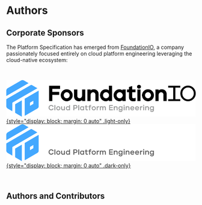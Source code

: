 <script setup>
import { VPTeamMembers } from 'vitepress/theme';

const members = [
  {
    avatar: '../../authors/josh-west.jpg',
    name: 'Josh West',
    links: [
      { icon: 'github', link: 'https://github.com/codewest' },
      { icon: 'linkedin', link: 'https://www.linkedin.com/in/josh-west/' }
    ]
  },
  {
    avatar: '../../authors/jens-saade.jpg',
    name: 'Jens Saade',
    links: [
        { icon: 'github', link: 'https://github.com/jenssaade' },
        { icon: 'linkedin', link: 'https://www.linkedin.com/in/jenssaade/' },
        { icon: 'twitter', link: 'https://x.com/JensSaade' }
    ]
  }
]
</script>

# Authors

## Corporate Sponsors

The Platform Specification has emerged from [FoundationIO](https://www.foundation.io), a company passionately focused entirely on cloud platform engineering leveraging the cloud-native ecosystem:

<p>&nbsp;</p>

[![FoundationIO](./fio_full_black_lockup_solid.png){style="display: block; margin: 0 auto" .light-only}](https://www.foundation.io)
[![FoundationIO](./fio_full_white_lockup_solid.png){style="display: block; margin: 0 auto" .dark-only}](https://www.foundation.io)

<p>&nbsp;</p>

## Authors and Contributors

<VPTeamMembers size="medium" :members="members" />
